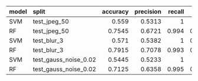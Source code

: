 | model   | split                 |   accuracy |   precision |   recall |     f1 |    auc |
|:--------|:----------------------|-----------:|------------:|---------:|-------:|-------:|
| SVM     | test_jpeg_50          |     0.559  |      0.5313 |    1     | 0.694  | 0.9819 |
| RF      | test_jpeg_50          |     0.7545 |      0.6721 |    0.994 | 0.8019 | 0.9799 |
| SVM     | test_blur_3           |     0.571  |      0.5382 |    1     | 0.6998 | 0.9805 |
| RF      | test_blur_3           |     0.7915 |      0.7078 |    0.993 | 0.8265 | 0.9813 |
| SVM     | test_gauss_noise_0.02 |     0.5445 |      0.5233 |    1     | 0.687  | 0.9784 |
| RF      | test_gauss_noise_0.02 |     0.7125 |      0.6358 |    0.995 | 0.7758 | 0.9758 |